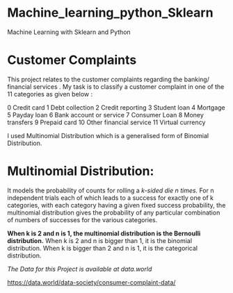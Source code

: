 # Machine_learning_python_Sklearn
Machine Learning with Sklearn and Python


# Customer Complaints

This project relates to the customer complaints regarding the banking/ financial services . My task is to classify a customer complaint in  one of the 11 categories as given below :

0 Credit card
1 Debt collection
2 Credit reporting
3 Student loan
4 Mortgage
5 Payday loan
6 Bank account or service
7 Consumer Loan
8 Money transfers
9 Prepaid card
10 Other financial service
11 Virtual currency

I used Multinomial Distribution which is a generalised form of Binomial Distribution.

# Multinomial Distribution:
It models the probability of counts for rolling a _k-sided die n times._ For n independent trials each of which leads to a success for exactly one of k categories, with each category having a given fixed success probability, the multinomial distribution gives the probability of any particular combination of numbers of successes for the various categories.

**When k is 2 and n is 1, the multinomial distribution is the Bernoulli distribution.** When k is 2 and n is bigger than 1, it is the binomial distribution. When k is bigger than 2 and n is 1, it is the categorical distribution.

_The Data for this Project is available at data.world_

https://data.world/data-society/consumer-complaint-data/

